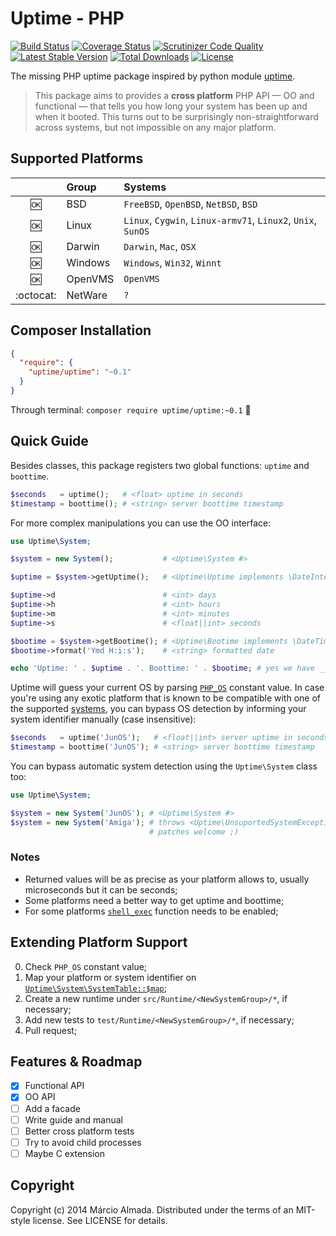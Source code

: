 Uptime - PHP
==================

[![Build Status](https://travis-ci.org/marcioAlmada/uptime.svg?branch=master)](https://travis-ci.org/marcioAlmada/uptime)
[![Coverage Status](https://coveralls.io/repos/marcioAlmada/uptime/badge.png)](https://coveralls.io/r/marcioAlmada/uptime)
[![Scrutinizer Code Quality](https://scrutinizer-ci.com/g/marcioAlmada/uptime/badges/quality-score.png?s=37693c66e5b73c0a5e1480e001cbd09d05b767b7)](https://scrutinizer-ci.com/g/marcioAlmada/uptime/)
[![Latest Stable Version](https://poser.pugx.org/uptime/uptime/v/stable.png)](https://packagist.org/packages/uptime/uptime)
[![Total Downloads](https://poser.pugx.org/uptime/uptime/downloads.png)](https://packagist.org/packages/uptime/uptime)
[![License](https://poser.pugx.org/uptime/uptime/license.png)](https://packagist.org/packages/uptime/uptime)

The missing PHP uptime package inspired by python module [uptime](https://pythonhosted.org/uptime/#module-uptime).

> This package aims to provides a **cross platform** PHP API — OO and functional — that tells you how long your system has been up and when it booted. This turns out to be surprisingly non-straightforward across systems, but not impossible on any major platform.

## Supported Platforms

|     | Group   | Systems |
|:---:|:---     |:---|
| :ok:| BSD     | `FreeBSD`, `OpenBSD`, `NetBSD`, `BSD`
| :ok:| Linux   | `Linux`, `Cygwin`, `Linux-armv71`, `Linux2`, `Unix`, `SunOS`
| :ok:| Darwin  | `Darwin`, `Mac`, `OSX`
| :ok:| Windows | `Windows`, `Win32`, `Winnt`
| :ok:| OpenVMS | `OpenVMS`
| :octocat: | NetWare | `?`

## Composer Installation

```json
{
  "require": {
    "uptime/uptime": "~0.1"
  }
}
```

Through terminal: `composer require uptime/uptime:~0.1` :8ball:

## Quick Guide

Besides classes, this package registers two global functions: `uptime` and `boottime`.

```php
$seconds   = uptime();   # <float> uptime in seconds
$timestamp = boottime(); # <string> server boottime timestamp
```
For more complex manipulations you can use the OO interface:

```php
use Uptime\System;

$system = new System();           # <Uptime\System #>

$uptime = $system->getUptime();   # <Uptime\Uptime implements \DateInterval #> {}

$uptime->d                        # <int> days
$uptime->h                        # <int> hours
$uptime->m                        # <int> minutes
$uptime->s                        # <float||int> seconds

$bootime = $system->getBootime(); # <Uptime\Bootime implements \DateTime #> {}
$bootime->format('Ymd H:i:s');    # <string> formatted date

echo 'Uptime: ' . $uptime . '. Boottime: ' . $bootime; # yes we have __toString
```

Uptime will guess your current OS by parsing [`PHP_OS`](http://www.php.net/manual/en/reserved.constants.php)
constant value. In case you're using any exotic platform that is known to be compatible with one of
the supported [systems](#supported-platforms), you can bypass OS detection by informing
your system identifier manually (case insensitive):

```php
$seconds   = uptime('JunOS');   # <float||int> server uptime in seconds
$timestamp = boottime('JunOS'); # <string> server boottime timestamp
```
You can bypass automatic system detection using the `Uptime\System` class too:

```php
use Uptime\System;

$system = new System('JunOS'); # <Uptime\System #>
$system = new System('Amiga'); # throws <Uptime\UnsuportedSystemException #> {}
                               # patches welcome ;)
```

### Notes

- Returned values will be as precise as your platform allows to, usually microseconds but it can be seconds;
- Some platforms need a better way to get uptime and boottime;
- For some platforms [`shell_exec`](http://www.php.net/manual/en/function.shell-exec.php) function needs to be enabled;

## Extending Platform Support

0. Check `PHP_OS` constant value;
0. Map your platform or system identifier on [`Uptime\System\SystemTable::$map`](/src/System/SystemTable.php#L16);
0. Create a new runtime under `src/Runtime/<NewSystemGroup>/*`, if necessary;
0. Add new tests to `test/Runtime/<NewSystemGroup>/*`, if necessary;
0. Pull request;

## Features & Roadmap

- [x] Functional API
- [x] OO API
- [ ] Add a facade
- [ ] Write guide and manual
- [ ] Better cross platform tests
- [ ] Try to avoid child processes
- [ ] Maybe C extension

## Copyright

Copyright (c) 2014 Márcio Almada. Distributed under the terms of an MIT-style license.
See LICENSE for details.